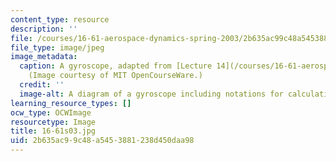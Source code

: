 ```yaml
---
content_type: resource
description: ''
file: /courses/16-61-aerospace-dynamics-spring-2003/2b635ac99c48a5453881238d450daa98_16-61s03.jpg
file_type: image/jpeg
image_metadata:
  caption: A gyroscope, adapted from [Lecture 14](/courses/16-61-aerospace-dynamics-spring-2003/resources/lecture14).
    (Image courtesy of MIT OpenCourseWare.)
  credit: ''
  image-alt: A diagram of a gyroscope including notations for calculating measurements.
learning_resource_types: []
ocw_type: OCWImage
resourcetype: Image
title: 16-61s03.jpg
uid: 2b635ac9-9c48-a545-3881-238d450daa98
---
```


